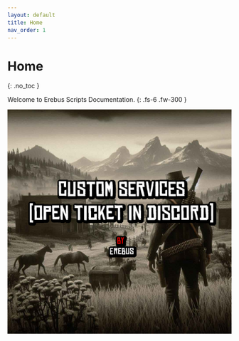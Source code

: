 ```yaml
---
layout: default
title: Home
nav_order: 1
---
```


# Home
{: .no_toc }

Welcome to Erebus Scripts Documentation.
{: .fs-6 .fw-300 }

![CUSTOM SERVICES](/assets/images/customservice.png)
